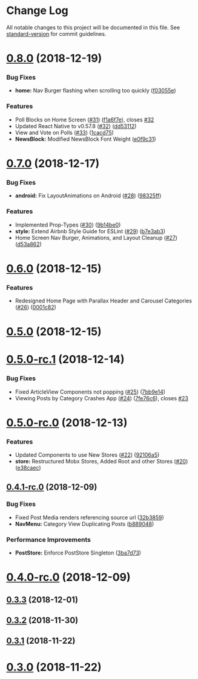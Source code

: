 # Change Log

All notable changes to this project will be documented in this file. See [standard-version](https://github.com/conventional-changelog/standard-version) for commit guidelines.

<a name="0.8.0"></a>
# [0.8.0](https://github.com/WarriorBeat/WarriorBeatApp/compare/v0.7.0...v0.8.0) (2018-12-19)


### Bug Fixes

* **home:** Nav Burger flashing when scrolling too quickly ([f03055e](https://github.com/WarriorBeat/WarriorBeatApp/commit/f03055e))


### Features

* Poll Blocks on Home Screen ([#31](https://github.com/WarriorBeat/WarriorBeatApp/issues/31)) ([f1a6f7e](https://github.com/WarriorBeat/WarriorBeatApp/commit/f1a6f7e)), closes [#32](https://github.com/WarriorBeat/WarriorBeatApp/issues/32)
* Updated React Native to v0.57.8 ([#32](https://github.com/WarriorBeat/WarriorBeatApp/issues/32)) ([dd53112](https://github.com/WarriorBeat/WarriorBeatApp/commit/dd53112))
* View and Vote on Polls ([#33](https://github.com/WarriorBeat/WarriorBeatApp/issues/33)) ([1cacd75](https://github.com/WarriorBeat/WarriorBeatApp/commit/1cacd75))
* **NewsBlock:** Modified NewsBlock Font Weight ([e0f9c31](https://github.com/WarriorBeat/WarriorBeatApp/commit/e0f9c31))



<a name="0.7.0"></a>
# [0.7.0](https://github.com/WarriorBeat/WarriorBeatApp/compare/v0.6.0...v0.7.0) (2018-12-17)


### Bug Fixes

* **android:** Fix LayoutAnimations on Android ([#28](https://github.com/WarriorBeat/WarriorBeatApp/issues/28)) ([98325ff](https://github.com/WarriorBeat/WarriorBeatApp/commit/98325ff))


### Features

* Implemented Prop-Types ([#30](https://github.com/WarriorBeat/WarriorBeatApp/issues/30)) ([9b14be0](https://github.com/WarriorBeat/WarriorBeatApp/commit/9b14be0))
* **style:** Extend Airbnb Style Guide for ESLint ([#29](https://github.com/WarriorBeat/WarriorBeatApp/issues/29)) ([b7e3ab3](https://github.com/WarriorBeat/WarriorBeatApp/commit/b7e3ab3))
* Home Screen Nav Burger, Animations, and Layout Cleanup ([#27](https://github.com/WarriorBeat/WarriorBeatApp/issues/27)) ([d53a862](https://github.com/WarriorBeat/WarriorBeatApp/commit/d53a862))



<a name="0.6.0"></a>
# [0.6.0](https://github.com/WarriorBeat/WarriorBeatApp/compare/v0.5.0...v0.6.0) (2018-12-15)


### Features

* Redesigned Home Page with Parallax Header and Carousel Categories ([#26](https://github.com/WarriorBeat/WarriorBeatApp/issues/26)) ([0001c82](https://github.com/WarriorBeat/WarriorBeatApp/commit/0001c82))



<a name="0.5.0"></a>
# [0.5.0](https://github.com/WarriorBeat/WarriorBeatApp/compare/v0.5.0-rc.1...v0.5.0) (2018-12-15)



<a name="0.5.0-rc.1"></a>
# [0.5.0-rc.1](https://github.com/WarriorBeat/WarriorBeatApp/compare/v0.5.0-rc.0...v0.5.0-rc.1) (2018-12-14)


### Bug Fixes

* Fixed ArticleView Components not popping ([#25](https://github.com/WarriorBeat/WarriorBeatApp/issues/25)) ([7bb9e14](https://github.com/WarriorBeat/WarriorBeatApp/commit/7bb9e14))
* Viewing Posts by Category Crashes App ([#24](https://github.com/WarriorBeat/WarriorBeatApp/issues/24)) ([7fe76c6](https://github.com/WarriorBeat/WarriorBeatApp/commit/7fe76c6)), closes [#23](https://github.com/WarriorBeat/WarriorBeatApp/issues/23)



<a name="0.5.0-rc.0"></a>
# [0.5.0-rc.0](https://github.com/WarriorBeat/WarriorBeatApp/compare/v0.4.1...v0.5.0-rc.0) (2018-12-13)


### Features

* Updated Components to use New Stores ([#22](https://github.com/WarriorBeat/WarriorBeatApp/issues/22)) ([92106a5](https://github.com/WarriorBeat/WarriorBeatApp/commit/92106a5))
* **store:** Restructured Mobx Stores, Added Root and other Stores ([#20](https://github.com/WarriorBeat/WarriorBeatApp/issues/20)) ([e38caec](https://github.com/WarriorBeat/WarriorBeatApp/commit/e38caec))



<a name="0.4.1-rc.0"></a>
## [0.4.1-rc.0](https://github.com/WarriorBeat/WarriorBeatApp/compare/v0.3.3...v0.4.1-rc.0) (2018-12-09)


### Bug Fixes

* Fixed Post Media renders referencing source url ([32b3859](https://github.com/WarriorBeat/WarriorBeatApp/commit/32b3859))
* **NavMenu:** Category View Duplicating Posts ([b889048](https://github.com/WarriorBeat/WarriorBeatApp/commit/b889048))


### Performance Improvements

* **PostStore:** Enforce PostStore Singleton ([3ba7d73](https://github.com/WarriorBeat/WarriorBeatApp/commit/3ba7d73))



# [0.4.0-rc.0](https://github.com/WarriorBeat/WarriorBeatApp/compare/v0.3.3...v0.4.0-rc.0) (2018-12-09)



## [0.3.3](https://github.com/WarriorBeat/WarriorBeatApp/compare/v0.3.2...v0.3.3) (2018-12-01)



## [0.3.2](https://github.com/WarriorBeat/WarriorBeatApp/compare/v0.3.1...v0.3.2) (2018-11-30)



## [0.3.1](https://github.com/WarriorBeat/WarriorBeatApp/compare/v0.3.0...v0.3.1) (2018-11-22)



# [0.3.0](https://github.com/WarriorBeat/WarriorBeatApp/compare/v0.2.0...v0.3.0) (2018-11-22)
